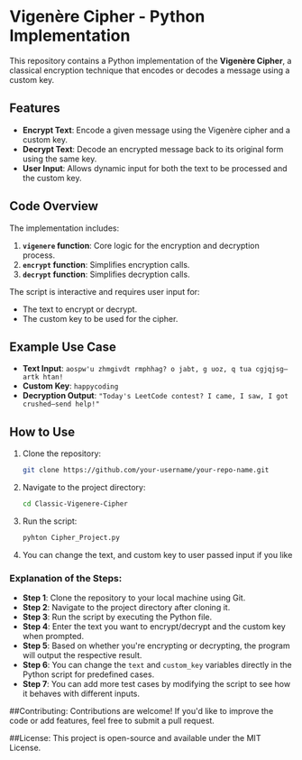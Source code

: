 # Vigenère Cipher - Python Implementation

This repository contains a Python implementation of the **Vigenère Cipher**, a classical encryption technique that encodes or decodes a message using a custom key.

## Features
- **Encrypt Text**: Encode a given message using the Vigenère cipher and a custom key.
- **Decrypt Text**: Decode an encrypted message back to its original form using the same key.
- **User Input**: Allows dynamic input for both the text to be processed and the custom key.

## Code Overview
The implementation includes:
1. **`vigenere` function**: Core logic for the encryption and decryption process.
2. **`encrypt` function**: Simplifies encryption calls.
3. **`decrypt` function**: Simplifies decryption calls.

The script is interactive and requires user input for:
- The text to encrypt or decrypt.
- The custom key to be used for the cipher.

## Example Use Case
- **Text Input**: `aospw'u zhmgivdt rmphhag? o jabt, g uoz, q tua cgjqjsg—artk htan!`
- **Custom Key**: `happycoding`
- **Decryption Output**: `"Today's LeetCode contest? I came, I saw, I got crushed—send help!"`

## How to Use
1. Clone the repository:
   ```bash
   git clone https://github.com/your-username/your-repo-name.git
2. Navigate to the project directory:
   ```bash
   cd Classic-Vigenere-Cipher
3. Run the script:
   ```bash
   pyhton Cipher_Project.py
4. You can change the text, and custom key to user passed input if you like


### Explanation of the Steps:
- **Step 1**: Clone the repository to your local machine using Git.
- **Step 2**: Navigate to the project directory after cloning it.
- **Step 3**: Run the script by executing the Python file.
- **Step 4**: Enter the text you want to encrypt/decrypt and the custom key when prompted.
- **Step 5**: Based on whether you're encrypting or decrypting, the program will output the respective result.
- **Step 6**: You can change the `text` and `custom_key` variables directly in the Python script for predefined cases.
- **Step 7**: You can add more test cases by modifying the script to see how it behaves with different inputs.

##Contributing:
Contributions are welcome! If you'd like to improve the code or add features, feel free to submit a pull request.

##License:
This project is open-source and available under the MIT License.




